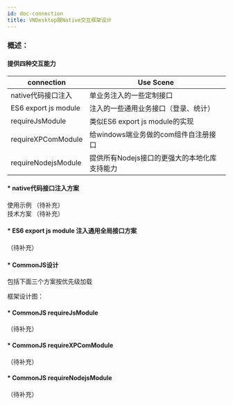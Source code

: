 ```yaml
---
id: doc-connection
title: VNDesktop跟Native交互框架设计
---
```


### 概述：

#### 提供四种交互能力    
| connection           | Use Scene                                       |
| -------------------- | ----------------------------------------------- |
| native代码接口注入    | 单业务注入的一些定制接口                          |
| ES6 export js module | 注入的一些通用业务接口（登录、统计）               |
| requireJsModule      | 类似ES6 export js module的实现                   |
| requireXPComModule   | 给windows端业务做的com组件自注册接口               |
| requireNodejsModule  | 提供所有Nodejs接口的更强大的本地化库支持能力        |

#### * native代码接口注入方案   
使用示例  （待补充）   
技术方案 （待补充）       

#### * ES6 export js module 注入通用全局接口方案   
（待补充）   

#### * CommonJS设计   
包括下面三个方案按优先级加载   

框架设计图：   

#### * CommonJS requireJsModule   
（待补充）   

#### * CommonJS requireXPComModule   
（待补充）   

#### * CommonJS requireNodejsModule   
（待补充）   
